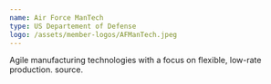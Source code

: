 ```yaml
---
name: Air Force ManTech
type: US Departement of Defense
logo: /assets/member-logos/AFManTech.jpeg
---
```

Agile manufacturing technologies with a focus on flexible, low-rate production.
source.